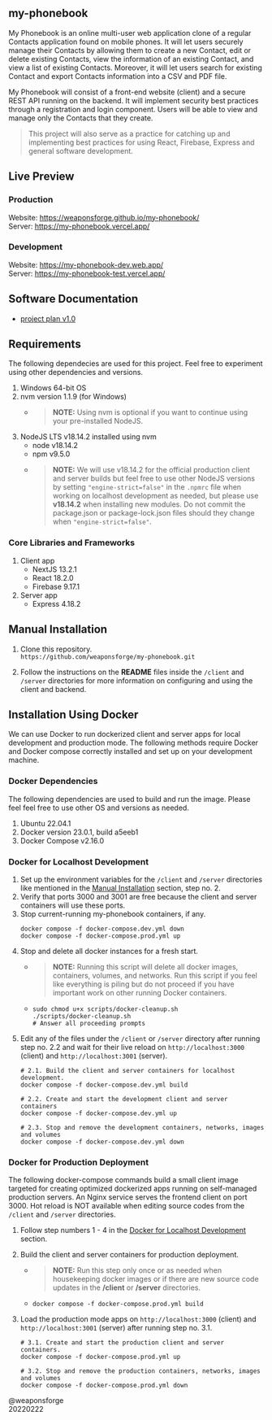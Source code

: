 ## my-phonebook

My Phonebook is an online multi-user web application clone of a regular Contacts application found on mobile phones. It will let users securely manage their Contacts by allowing them to create a new Contact, edit or delete existing Contacts, view the information of an existing Contact, and view a list of existing Contacts. Moreover, it will let users search for existing Contact and export Contacts information into a CSV and PDF file.

My Phonebook will consist of a front-end website (client) and a secure REST API running on the backend. It will implement security best practices through a registration and login component. Users will be able to view and manage only the Contacts that they create.

> This project will also serve as a practice for catching up and implementing best practices for using React, Firebase, Express and general software development.

## Live Preview

### Production

Website: https://weaponsforge.github.io/my-phonebook/<br>
Server: https://my-phonebook.vercel.app/

### Development

Website: https://my-phonebook-dev.web.app/<br>
Server: https://my-phonebook-test.vercel.app/

## Software Documentation

- [project plan v1.0](/project-plan.pdf)

## Requirements

The following dependecies are used for this project. Feel free to experiment using other dependencies and versions.

1. Windows 64-bit OS
2. nvm version 1.1.9 (for Windows)
   - > **NOTE:** Using nvm is optional if you want to continue using your pre-installed NodeJS.
3. NodeJS LTS v18.14.2 installed using nvm
   - node v18.14.2
   - npm v9.5.0
   - >**NOTE:** We will use v18.14.2 for the official production client and server builds but feel free to use other NodeJS versions by setting `"engine-strict=false"` in the `.npmrc` file when working on localhost development as needed, but please use **v18.14.2** when installing new modules. Do not commit the package.json or package-lock.json files should they change when `"engine-strict=false"`.

### Core Libraries and Frameworks

1. Client app
   - NextJS 13.2.1
   - React 18.2.0
   - Firebase 9.17.1
2. Server app
   - Express 4.18.2

## Manual Installation

1. Clone this repository.<br>
`https://github.com/weaponsforge/my-phonebook.git`

2. Follow the instructions on the **README** files inside the `/client` and `/server` directories for more information on configuring and using the client and backend.

## Installation Using Docker

We can use Docker to run dockerized client and server apps for local development and production mode. The following methods require Docker and Docker compose correctly installed and set up on your development machine.

### Docker Dependencies

The following dependencies are used to build and run the image. Please feel feel free to use other OS and versions as needed.

1. Ubuntu 22.04.1
2. Docker version 23.0.1, build a5eeb1
3. Docker Compose v2.16.0

### Docker for Localhost Development

1. Set up the environment variables for the `/client` and `/server` directories like mentioned in the [Manual Installation](#manual-installation) section, step no. 2.
2. Verify that ports 3000 and 3001 are free because the client and server containers will use these ports.
3. Stop current-running my-phonebook containers, if any.
   ```
   docker compose -f docker-compose.dev.yml down
   docker compose -f docker-compose.prod.yml up
   ```
4. Stop and delete all docker instances for a fresh start.
   - > **NOTE:** Running this script will delete all docker images, containers, volumes, and networks. Run this script if you feel like everything is piling but do not proceed if you have important work on other running Docker containers.
   - ```
     sudo chmod u+x scripts/docker-cleanup.sh
     ./scripts/docker-cleanup.sh
     # Answer all proceeding prompts
     ```
5. Edit any of the files under the `/client` or `/server` directory after running step no. 2.2 and wait for their live reload on `http://localhost:3000` (client) and `http://localhost:3001` (server).
   ```
   # 2.1. Build the client and server containers for localhost development.
   docker compose -f docker-compose.dev.yml build

   # 2.2. Create and start the development client and server containers
   docker compose -f docker-compose.dev.yml up

   # 2.3. Stop and remove the development containers, networks, images and volumes
   docker compose -f docker-compose.dev.yml down
   ```

### Docker for Production Deployment

The following docker-compose commands build a small client image targeted for creating optimized dockerized apps running on self-managed production servers. An Nginx service serves the frontend client on port 3000. Hot reload is NOT available when editing source codes from the `/client` and `/server` directories.

1. Follow step numbers 1 - 4 in the [Docker for Localhost Development](#docker-for-localhost-development) section.

2. Build the client and server containers for production deployment.<br>
   - > **NOTE:** Run this step only once or as needed when housekeeping docker images or if there are new source code updates in the **/client** or **/server** directories.
   - `docker compose -f docker-compose.prod.yml build`

3. Load the production mode apps on `http://localhost:3000` (client) and `http://localhost:3001` (server) after running step no. 3.1.
   ```
   # 3.1. Create and start the production client and server containers.
   docker compose -f docker-compose.prod.yml up

   # 3.2. Stop and remove the production containers, networks, images and volumes
   docker compose -f docker-compose.prod.yml down
   ```

@weaponsforge<br>
20220222
